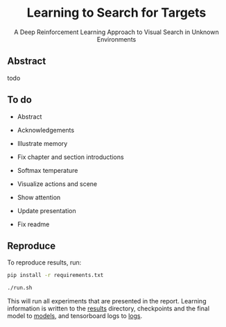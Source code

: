 <h1 align="center"> Learning to Search for Targets</h1>
<p align="center">A Deep Reinforcement Learning Approach to Visual Search in Unknown Environments</p>

## Abstract

todo

## To do

- Abstract
- Acknowledgements

- Illustrate memory
- Fix chapter and section introductions

- Softmax temperature
- Visualize actions and scene
- Show attention
- Update presentation
- Fix readme

## Reproduce

To reproduce results, run:

```bash
pip install -r requirements.txt

./run.sh 
```

This will run all experiments that are presented in the report.
Learning information is written to the [results](./results) directory, checkpoints and the final model to [models](./models), and tensorboard logs to [logs](./logs).